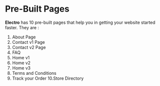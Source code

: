 # Pre-Built Pages

**Electro** has 10 pre-built pages that help you in getting your website started faster. They are :

1. About Page
2. Contact v1 Page
3. Contact v2 Page
4. FAQ
5. Home v1
6. Home v2
7. Home v3
8. Terms and Conditions
9. Track your Order
10.Store Directory






